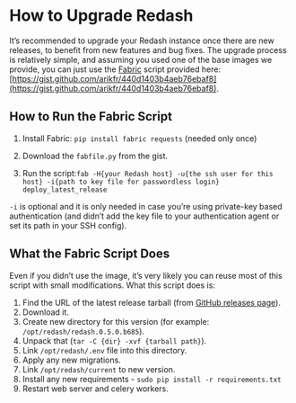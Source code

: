 # **How to Upgrade Redash**

It’s recommended to upgrade your Redash instance once there are new releases, to benefit from new features and bug fixes. The upgrade process is relatively simple, and assuming you used one of the base images we provide, you can just use the [Fabric](http://www.fabfile.org/) script provided here: [https://gist.github.com/arikfr/440d1403b4aeb76ebaf8](https://gist.github.com/arikfr/440d1403b4aeb76ebaf8).

## **How to Run the Fabric Script**

1. Install Fabric: `pip install fabric requests` (needed only once)

2. Download the `fabfile.py` from the gist.

3. Run the script:`fab -H{your Redash host} -u{the ssh user for this host} -i{path to key file for passwordless login} deploy_latest_release`

  `-i` is optional and it is only needed in case you’re using private-key based authentication (and didn’t add the key file to your authentication agent or set its path in your SSH config).


## **What the Fabric Script Does**

Even if you didn’t use the image, it’s very likely you can reuse most of this script with small modifications. What this script does is:

1. Find the URL of the latest release tarball (from [GitHub releases page](http://github.com/getredash/redash/releases)).
2. Download it.
3. Create new directory for this version (for example: `/opt/redash/redash.0.5.0.b685`).
4. Unpack that (`tar -C {dir} -xvf {tarball path}`).
5. Link `/opt/redash/.env` file into this directory.
6. Apply any new migrations.
7. Link `/opt/redash/current` to new version.
8. Install any new requirements - `sudo pip install -r requirements.txt`
9. Restart web server and celery workers.
